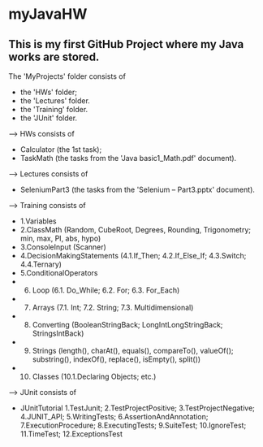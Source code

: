 # myJavaHW
This is my first GitHub Project where my Java works are stored.
-----------
The 'MyProjects' folder consists of 
- the 'HWs' folder;
- the 'Lectures' folder.
- the 'Training' folder.
- the 'JUnit' folder.


--> HWs consists of
- Calculator (the 1st task);
- TaskMath (the tasks from the 'Java basic1_Math.pdf' document).


--> Lectures consists of
- SeleniumPart3 (the tasks from the 'Selenium – Part3.pptx' document).

--> Training consists of
- 1.Variables
- 2.ClassMath (Random, CubeRoot, Degrees, Rounding, Trigonometry; min, max, PI, abs, hypo)
- 3.ConsoleInput (Scanner)
- 4.DecisionMakingStatements (4.1.If_Then; 4.2.If_Else_If; 4.3.Switch; 4.4.Ternary)
- 5.ConditionalOperators	
- 6. Loop (6.1. Do_While; 6.2. For; 6.3. For_Each)
- 7. Arrays (7.1. Int; 7.2. String; 7.3. Multidimensional)
- 8. Converting (BooleanStringBack; LongIntLongStringBack; StringsIntBack)
- 9. Strings (length(), charAt(), equals(), compareTo(), valueOf(); substring(), indexOf(), replace(), isEmpty(), split())
- 10. Classes (10.1.Declaring Objects; etc.)

--> JUnit consists of
- JUnitTutorial 
1.TestJunit; 
2.TestProjectPositive; 
3.TestProjectNegative; 
4.JUNIT_API; 
5.WritingTests; 
6.AssertionAndAnnotation; 
7.ExecutionProcedure; 
8.ExecutingTests; 
9.SuiteTest; 
10.IgnoreTest; 
11.TimeTest; 
12.ExceptionsTest
